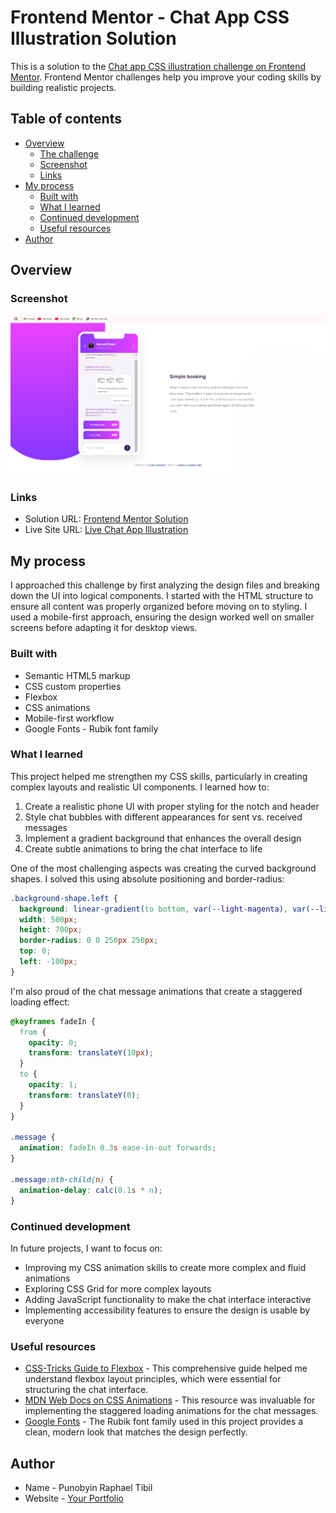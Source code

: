 # Frontend Mentor - Chat App CSS Illustration Solution

This is a solution to the [Chat app CSS illustration challenge on Frontend Mentor](https://www.frontendmentor.io/challenges/chat-app-css-illustration-O5auMkFqY). Frontend Mentor challenges help you improve your coding skills by building realistic projects.

## Table of contents

- [Overview](#overview)
  - [The challenge](#the-challenge)
  - [Screenshot](#screenshot)
  - [Links](#links)
- [My process](#my-process)
  - [Built with](#built-with)
  - [What I learned](#what-i-learned)
  - [Continued development](#continued-development)
  - [Useful resources](#useful-resources)
- [Author](#author)

## Overview


### Screenshot

![Chat App CSS Illustration](./images/Screenshot%202025-05-14%20013119.png)

### Links

- Solution URL: [Frontend Mentor Solution](https://www.frontendmentor.io/solutions/chat-app-css-illustration-using-html-and-css-with-flexbox-animations-xxXXxxXX)
- Live Site URL: [Live Chat App Illustration](https://your-live-site-url.com)

## My process

I approached this challenge by first analyzing the design files and breaking down the UI into logical components. I started with the HTML structure to ensure all content was properly organized before moving on to styling. I used a mobile-first approach, ensuring the design worked well on smaller screens before adapting it for desktop views.

### Built with

- Semantic HTML5 markup
- CSS custom properties
- Flexbox
- CSS animations
- Mobile-first workflow
- Google Fonts - Rubik font family

### What I learned

This project helped me strengthen my CSS skills, particularly in creating complex layouts and realistic UI components. I learned how to:

1. Create a realistic phone UI with proper styling for the notch and header
2. Style chat bubbles with different appearances for sent vs. received messages
3. Implement a gradient background that enhances the overall design
4. Create subtle animations to bring the chat interface to life

One of the most challenging aspects was creating the curved background shapes. I solved this using absolute positioning and border-radius:

```css
.background-shape.left {
  background: linear-gradient(to bottom, var(--light-magenta), var(--light-violet));
  width: 500px;
  height: 700px;
  border-radius: 0 0 250px 250px;
  top: 0;
  left: -100px;
}
```

I'm also proud of the chat message animations that create a staggered loading effect:

```css
@keyframes fadeIn {
  from {
    opacity: 0;
    transform: translateY(10px);
  }
  to {
    opacity: 1;
    transform: translateY(0);
  }
}

.message {
  animation: fadeIn 0.3s ease-in-out forwards;
}

.message:nth-child(n) {
  animation-delay: calc(0.1s * n);
}
```

### Continued development

In future projects, I want to focus on:

- Improving my CSS animation skills to create more complex and fluid animations
- Exploring CSS Grid for more complex layouts
- Adding JavaScript functionality to make the chat interface interactive
- Implementing accessibility features to ensure the design is usable by everyone

### Useful resources

- [CSS-Tricks Guide to Flexbox](https://css-tricks.com/snippets/css/a-guide-to-flexbox/) - This comprehensive guide helped me understand flexbox layout principles, which were essential for structuring the chat interface.
- [MDN Web Docs on CSS Animations](https://developer.mozilla.org/en-US/docs/Web/CSS/CSS_Animations/Using_CSS_animations) - This resource was invaluable for implementing the staggered loading animations for the chat messages.
- [Google Fonts](https://fonts.google.com/specimen/Rubik) - The Rubik font family used in this project provides a clean, modern look that matches the design perfectly.

## Author

- Name - Punobyin Raphael Tibil
- Website - [Your Portfolio](https://your-portfolio-website.com)

